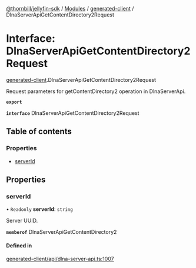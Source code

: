 [@thornbill/jellyfin-sdk](../README.md) / [Modules](../modules.md) / [generated-client](../modules/generated_client.md) / DlnaServerApiGetContentDirectory2Request

# Interface: DlnaServerApiGetContentDirectory2Request

[generated-client](../modules/generated_client.md).DlnaServerApiGetContentDirectory2Request

Request parameters for getContentDirectory2 operation in DlnaServerApi.

**`export`**

**`interface`** DlnaServerApiGetContentDirectory2Request

## Table of contents

### Properties

- [serverId](generated_client.DlnaServerApiGetContentDirectory2Request.md#serverid)

## Properties

### serverId

• `Readonly` **serverId**: `string`

Server UUID.

**`memberof`** DlnaServerApiGetContentDirectory2

#### Defined in

[generated-client/api/dlna-server-api.ts:1007](https://github.com/thornbill/jellyfin-sdk-typescript/blob/21a118e/src/generated-client/api/dlna-server-api.ts#L1007)
